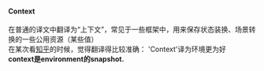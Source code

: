 #### Context

在普通的译文中翻译为“上下文”，常见于一些框架中，用来保存状态装换、场景转换的一些公用资源（某些值）<br>
在某次看[知乎](https://www.zhihu.com/question/26387327)的时候，觉得翻译得比较准确： 'Context'译为环境更为好<br>
**context是environment的snapshot.**
